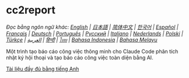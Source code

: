 # cc2report

*Đọc bằng ngôn ngữ khác: [English](README.md) | [日本語](README-ja.md) | [简体中文](README-zh.md) | [한국어](README-ko.md) | [Español](README-es.md) | [Français](README-fr.md) | [Deutsch](README-de.md) | [Português](README-pt.md) | [Русский](README-ru.md) | [Italiano](README-it.md) | [Nederlands](README-nl.md) | [Polski](README-pl.md) | [Türkçe](README-tr.md) | [العربية](README-ar.md) | [हिन्दी](README-hi.md) | [ไทย](README-th.md) | [Bahasa Indonesia](README-id.md) | [Bahasa Melayu](README-ms.md)*

Một trình tạo báo cáo công việc thông minh cho Claude Code phân tích nhật ký hội thoại và tạo báo cáo công việc toàn diện bằng AI.

[Tài liệu đầy đủ bằng tiếng Anh](README.md)
